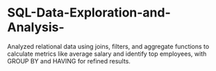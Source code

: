 # SQL-Data-Exploration-and-Analysis-
Analyzed relational data using joins, filters, and aggregate functions to calculate metrics like average salary and identify top employees, with GROUP BY and HAVING for refined results.
